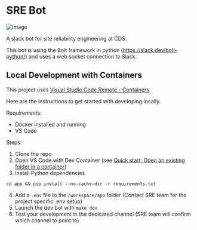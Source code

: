 # SRE Bot

![image](https://user-images.githubusercontent.com/867334/156588127-aaae9fff-cd4b-4984-90f0-4d74dfaf4993.png)

A slack bot for site reliability engineering at CDS. 

This bot is using the Bolt framework in python (https://slack.dev/bolt-python/) and uses a web socket connection to Slack.

## Local Development with Containers

This project uses [Visual Studio Code Remote - Containers](https://code.visualstudio.com/docs/remote/containers).

Here are the instructions to get started with developing locally.

Requirements:

- Docker installed and running
- VS Code

Steps:

1. Clone the repo
2. Open VS Code with Dev Container (see [Quick start: Open an existing folder in a container](https://code.visualstudio.com/docs/remote/containers#_quick-start-open-an-existing-folder-in-a-container))
3. Install Python dependencies

```
cd app && pip install --no-cache-dir -r requirements.txt
```

4. Add a ``.env`` file to the ``/workspace/app`` folder (Contact SRE team for the project specific .env setup)
5. Launch the dev bot with ```make dev```
6. Test your development in the dedicated channel (SRE team will confirm which channel to point to)

